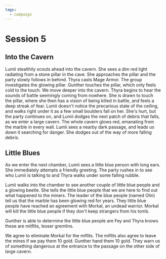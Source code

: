 ```yaml
---
tags:
  - campaign
---
```

# Session 5

## Into the Cavern

Lumii stealthily scouts ahead into the cavern. She sees a dim red light radiating from a stone pillar in the cave. She approaches the pillar and the party slowly follows in behind. Thyra casts Mage Armor. The group investigates the glowing pillar. Gunther touches the pillar, which only feels cold to the touch. We move deeper into the cavern. Thyra begins to hear the sounds of battle seemingly coming from nowhere. She is drawn to touch the pillar, where she then has a vision of being killed in battle, and feels a deep streak of fear.
Lumii doesn't notice the precarious state of the ceiling, and walks right under it as a few small boulders fall on her. She's hurt, but the party continues on, and Lumii dodges the next patch of debris that falls, as we enter a large cavern. The whole cavern glows red, emanating from the marble in every wall. Lumii sees a nearby dark passage, and leads us down it searching for danger. She dodges out of the way of more falling debris. 

## Little Blues
As we enter the next chamber, Lumii sees a little blue person with long ears. She immediately attempts a friendly greeting. The party rushes in to see who Lumii is talking to and Thyra walks under some falling rubble.

Lumii walks into the chamber to see another couple of little blue people and a glowing beetle. She tells the little blue people that we are here to find out what happened to the miners. The leader of the blue people (named Olin) tell us that the marble has been glowing red for years. They little blue people have reached an agreement with Morkal, an undead warrior. Morkal will kill the little blue people if they don't keep strangers from his tomb.

Gunther is able to determine the little blue people are Fey and Thyra knows these are mitflits, lesser gremlins. 

We agree to eliminate Morkal for the miflits. The miflits also agree to leave the mines if we pay them 10 gold. Gunther hand them 10 gold. They warn us of something dangerous at the entrance to the passage on the other side of large cavern.
